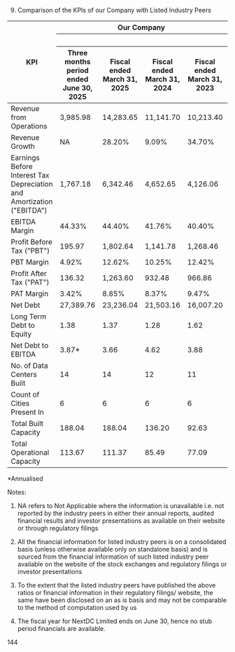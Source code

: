 9. Comparison of the KPIs of our Company with Listed Industry Peers

<table><thead><tr><th rowspan="3">KPI</th><th colspan="4">Our Company</th><th colspan="4">Equinix, Inc.</th><th colspan="4">Digital Realty Trust, Inc.</th><th colspan="3">NEXTDC Limited</th></tr><tr><th colspan="12">As at and for</th></tr><tr><th>Three months period ended June 30, 2025</th><th>Fiscal ended March 31, 2025</th><th>Fiscal ended March 31, 2024</th><th>Fiscal ended March 31, 2023</th><th>Three months period ended June 30, 2025</th><th>Fiscal ended December 31, 2024</th><th>Fiscal ended December 31, 2023</th><th>Fiscal ended December 31, 2022</th><th>Three months period ended June 30, 2025</th><th>Fiscal ended December 31, 2024</th><th>Fiscal ended December 31, 2023</th><th>Fiscal ended December 31, 2022</th><th>Fiscal ended June 30, 2025</th><th>Fiscal ended June 30, 2024</th><th>Fiscal ended June 30, 2023</th></tr></thead><tbody><tr><td>Revenue from Operations</td><td>3,985.98</td><td>14,283.65</td><td>11,141.70</td><td>10,213.40</td><td>1,93,047.97</td><td>7,31,953.66</td><td>6,76,059.96</td><td>5,70,653.07</td><td>1,27,770.21</td><td>4,64,789.57</td><td>4,52,225.41</td><td>3,68,636.86</td><td>23,504.86</td><td>21,996.71</td><td>19,879.60</td></tr><tr><td>Revenue Growth</td><td>NA</td><td>28.20%</td><td>9.09%</td><td>34.70%</td><td>5.50%</td><td>8.27%</td><td>18.47%</td><td>16.33%</td><td>9.96%</td><td>2.78%</td><td>22.68%</td><td>12.62%</td><td>6.86%</td><td>10.65%</td><td>24.99%</td></tr><tr><td>Earnings Before Interest Tax Depreciation and Amortization ("EBITDA")</td><td>1,767.18</td><td>6,342.46</td><td>4,652.65</td><td>4,126.06</td><td>NA</td><td>NA</td><td>NA</td><td>NA</td><td>1,37,376.22</td><td>2,38,213.77</td><td>2,57,303.40</td><td>2,79,193.92</td><td>11,004.91</td><td>10,374.99</td><td>10,020.20</td></tr><tr><td>EBITDA Margin</td><td>44.33%</td><td>44.40%</td><td>41.76%</td><td>40.40%</td><td>NA</td><td>NA</td><td>NA</td><td>NA</td><td>NA</td><td>NA</td><td>NA</td><td>NA</td><td>NA</td><td>NA</td><td>NA</td></tr><tr><td>Profit Before Tax ("PBT")</td><td>195.97</td><td>1,802.64</td><td>1,141.78</td><td>1,268.46</td><td>34,656.22</td><td>81,579.20</td><td>92,805.50</td><td>65,134.43</td><td>NA</td><td>NA</td><td>NA</td><td>NA</td><td>-3,227.94</td><td>-1,975.12</td><td>-1,076.90</td></tr><tr><td>PBT Margin</td><td>4.92%</td><td>12.62%</td><td>10.25%</td><td>12.42%</td><td>NA</td><td>NA</td><td>NA</td><td>NA</td><td>NA</td><td>NA</td><td>NA</td><td>NA</td><td>NA</td><td>NA</td><td>NA</td></tr><tr><td>Profit After Tax ("PAT")</td><td>136.32</td><td>1,263.60</td><td>932.48</td><td>966.86</td><td>31,404.52</td><td>68,108.17</td><td>80,007.58</td><td>55,391.77</td><td>89,588.12</td><td>50,410.92</td><td>78,342.87</td><td>29,674.59</td><td>-3,331.05</td><td>-2,401.63</td><td>-1,208.68</td></tr><tr><td>PAT Margin</td><td>3.42%</td><td>8.85%</td><td>8.37%</td><td>9.47%</td><td>NA</td><td>9.30%</td><td>11.83%</td><td>9.71%</td><td>NA</td><td>NA</td><td>NA</td><td>NA</td><td>NA</td><td>NA</td><td>NA</td></tr><tr><td>Net Debt</td><td>27,389.76</td><td>23,236.04</td><td>21,503.16</td><td>16,007.20</td><td>NA</td><td>NA</td><td>NA</td><td>NA</td><td>14,49,200.63</td><td>12,14,882.62</td><td>15,79,451.87</td><td>NA</td><td>54,358.21</td><td>11,416.46</td><td>35,449.07</td></tr><tr><td>Long Term Debt to Equity</td><td>1.38</td><td>1.37</td><td>1.28</td><td>1.62</td><td>NA</td><td>NA</td><td>NA</td><td>NA</td><td>NA</td><td>NA</td><td>NA</td><td>NA</td><td>NA</td><td>NA</td><td>NA</td></tr><tr><td>Net Debt to EBITDA</td><td>3.87*</td><td>3.66</td><td>4.62</td><td>3.88</td><td>NA</td><td>NA</td><td>NA</td><td>NA</td><td>NA</td><td>NA</td><td>NA</td><td>NA</td><td>NA</td><td>NA</td><td>NA</td></tr><tr><td>No. of Data Centers Built</td><td>14</td><td>14</td><td>12</td><td>11</td><td>272</td><td>268</td><td>260</td><td>248</td><td>310</td><td>308</td><td>309</td><td>316</td><td>17</td><td>16</td><td>12</td></tr><tr><td>Count of Cities Present In</td><td>6</td><td>6</td><td>6</td><td>6</td><td>76</td><td>74</td><td>71</td><td>71</td><td>NA</td><td>NA</td><td>NA</td><td>NA</td><td>NA</td><td>NA</td><td>NA</td></tr><tr><td>Total Built Capacity</td><td>188.04</td><td>188.04</td><td>136.20</td><td>92.63</td><td>NA</td><td>NA</td><td>NA</td><td>NA</td><td>2,850.00</td><td>2,700.00</td><td>2,500.00</td><td>NA</td><td>207.90</td><td>165.10</td><td>133.40</td></tr><tr><td>Total Operational Capacity</td><td>113.67</td><td>111.37</td><td>85.49</td><td>77.09</td><td>NA</td><td>NA</td><td>NA</td><td>NA</td><td>NA</td><td>NA</td><td>NA</td><td>NA</td><td>110.9</td><td>86.0</td><td>77.7</td></tr></tbody></table>

*Annualised

Notes:

1. NA refers to Not Applicable where the information is unavailable i.e. not reported by the industry peers in either their annual reports, audited financial results and investor presentations as available on their website or through regulatory filings

2. All the financial information for listed industry peers is on a consolidated basis (unless otherwise available only on standalone basis) and is sourced from the financial information of such listed industry peer available on the website of the stock exchanges and regulatory filings or investor presentations

3. To the extent that the listed industry peers have published the above ratios or financial information in their regulatory filings/ website, the same have been disclosed on an as is basis and may not be comparable to the method of computation used by us

4. The fiscal year for NextDC Limited ends on June 30, hence no stub period financials are available.

144
